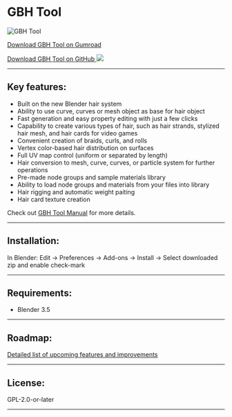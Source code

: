 # GBH Tool

![GBH Tool](https://repository-images.githubusercontent.com/643273409/75698699-2d7a-4f59-b3f7-ea55fe638a32)

[Download GBH Tool on Gumroad](https://gixo.gumroad.com/l/GBHTool)

[Download GBH Tool on GitHub ![](https://img.shields.io/github/downloads/GixoXYZ/BlenderGBHTool/total?style=flat&logo=github&label=%C2%A0&color=%23447fcf)](https://github.com/GixoXYZ/BlenderGBHTool/releases)

---

## Key features:

- Built on the new Blender hair system
- Ability to use curve, curves or mesh object as base for hair object
- Fast generation and easy property editing with just a few clicks
- Capability to create various types of hair, such as hair strands, stylized hair mesh, and hair cards for video games
- Convenient creation of braids, curls, and rolls
- Vertex color-based hair distribution on surfaces
- Full UV map control (uniform or separated by length)
- Hair conversion to mesh, curve, curves, or particle system for further operations
- Pre-made node groups and sample materials library
- Ability to load node groups and materials from your files into library
- Hair rigging and automatic weight paiting
- Hair card texture creation

Check out [GBH Tool Manual](https://GixoXYZ.github.io/GBHToolDocs/) for more details.

---

## Installation:

In Blender: Edit -> Preferences -> Add-ons -> Install -> Select downloaded zip and enable check-mark

---

## Requirements:

- Blender 3.5

--- 

## Roadmap:

[Detailed list of upcoming features and improvements](https://github.com/users/GixoXYZ/projects/3)

---

## License:

GPL-2.0-or-later

---
